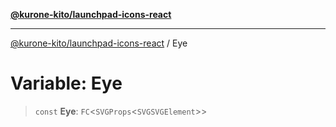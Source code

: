 [**@kurone-kito/launchpad-icons-react**](../README.md)

***

[@kurone-kito/launchpad-icons-react](../globals.md) / Eye

# Variable: Eye

> `const` **Eye**: `FC`\<`SVGProps`\<`SVGSVGElement`\>\>
